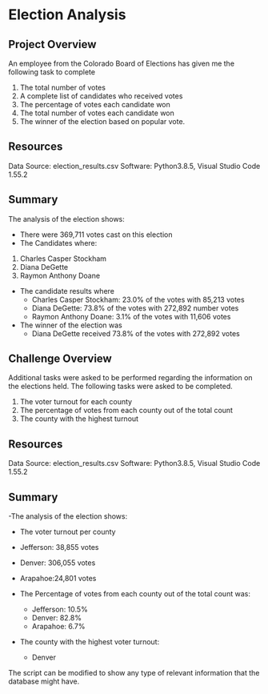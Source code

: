 # Election Analysis
## Project Overview
An employee from the Colorado Board of Elections has given me the following task to complete

 1. The total number of votes
 2. A complete list of candidates who received votes
 3. The percentage of votes each candidate won
 4. The total number of votes each candidate won
 5. The winner of the election based on popular vote.
## Resources

Data Source: election_results.csv
Software: Python3.8.5, Visual Studio Code 1.55.2

## Summary 

The analysis of the election shows:
-	There were 369,711 votes cast on this election
-	The Candidates where:
1. Charles Casper Stockham
2. Diana DeGette
3. Raymon Anthony Doane
- The candidate results where 
  - Charles Casper Stockham: 23.0% of the votes with 85,213 votes
  - Diana DeGette: 73.8% of the votes with 272,892 number votes
  - Raymon Anthony Doane: 3.1% of the votes with 11,606 votes
- The winner of the election was 
  - Diana DeGette received 73.8% of the votes with 272,892 votes

## Challenge Overview
Additional tasks were asked to be performed regarding the information on the elections held. The following tasks were asked to be completed. 

1.	The voter turnout for each county
2.	The percentage of votes from each county out of the total count
3.	The county with the highest turnout

## Resources
Data Source: election_results.csv
Software: Python3.8.5, Visual Studio Code 1.55.2


## Summary 
-The analysis of the election shows:
 - The voter turnout per county 
 - Jefferson: 38,855 votes 
 - Denver: 306,055 votes 
 - Arapahoe:24,801 votes

- The Percentage of votes from each county out of the total count  was:
  - Jefferson: 10.5% 
  - Denver: 82.8%
  - Arapahoe: 6.7%
- The county with the highest  voter turnout: 
  -  Denver 

The script can be modified to show any type of relevant information that the database might have. 




